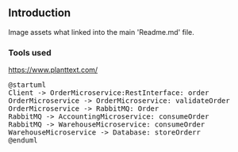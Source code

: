 ## Introduction
Image assets what linked into the main 'Readme.md' file.

### Tools used
https://www.planttext.com/

<pre>
@startuml
Client -> OrderMicroservice:RestInterface: order
OrderMicroservice -> OrderMicroservice: validateOrder
OrderMicroservice -> RabbitMQ: Order
RabbitMQ -> AccountingMicroservice: consumeOrder
RabbitMQ -> WarehouseMicroservice: consumeOrder
WarehouseMicroservice -> Database: storeOrderr
@enduml
</pre>
